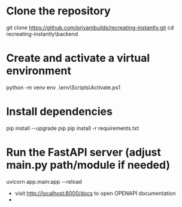# Clone the repository

git clone <https://github.com/priyambuilds/recreating-instantly.git>
cd recreating-instantly\backend

# Create and activate a virtual environment

python -m venv env
.\env\Scripts\Activate.ps1

# Install dependencies

pip install --upgrade pip
pip install -r requirements.txt

# Run the FastAPI server (adjust main.py path/module if needed)

uvicorn app.main:app --reload

- visit <http://localhost:8000/docs> to open OPENAPI documentation
-
